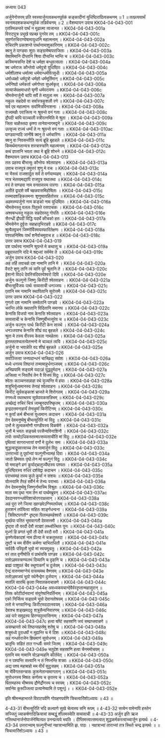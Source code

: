 अध्यायः 043

अर्जुनेनोत्तरम् प्रति स्वस्यार्जुनत्वकथनपूर्वकं कङ्कादीनां युधिष्ठिरादित्वकथनम् ॥ 1 ॥ तत्प्रत्ययार्थं स्वनामदशककथनपूर्वकं तन्निर्वचनम् ॥ 2 ॥
वैशम्पायन उवाच 	KK04-04-043-001  
एतस्मिन्नन्तरे पार्थं न मूढात्मा व्यजानत ।	KK04-04-043-001a  
विराटपुत्रः प्रभुखे पप्रच्छ पुनरेव तम् ॥	KK04-04-043-001c  
सुवर्णरुचिराण्येषामायुधानि महात्मनाम् ।	KK04-04-043-002a  
रुचिराणि प्रकाशन्ते पार्थानामाशुकारिणाम् ॥	KK04-04-043-002c  
क्वनु ते पाण्डवाः शूराः सङ्ग्रामेष्वपराजिताः ।	KK04-04-043-003a  
येषामिमानि दीप्तानि श्रिया दीप्यन्ति भान्ति च ॥	KK04-04-043-003c  
कस्मिन्वसन्ति देशे च धर्मज्ञा बन्धुवत्सलाः ।	KK04-04-043-004a  
क्व धर्मराजः कौन्तेयो धर्मपुत्रो युधिष्ठिरः ॥	KK04-04-043-004c  
धर्मशीलश्च धर्मात्मा धर्मवान्धर्मवित्सुधीः ।	KK04-04-043-005a  
धर्माध्यक्षो धर्मपुत्रो धर्मज्ञो धर्ममूर्तिमान् ॥	KK04-04-043-005c  
धर्मनिष्ठो धर्मकर्ता धर्मगोप्ता सुधर्मकृत् ।	KK04-04-043-006a  
सत्यार्जवक्षमाधारो घृणी धर्मपरायणः ॥	KK04-04-043-006c  
भीमसेनार्जुनौ चापि सर्वे ते मातुला मम ।	KK04-04-043-007a  
नकुलः सहदेवो वा सर्वास्त्रकुशलौ रणे ॥	KK04-04-043-007c  
सर्व एव महात्मानः सर्वामित्रविनाशनाः ।	KK04-04-043-008a  
राज्यमक्षैः पराजित्य नः श्रूयन्ते वनं गताः ॥	KK04-04-043-008c  
द्रौपदी चापि पाञ्चाली स्त्रीरत्नमिति मे श्रुता ।	KK04-04-043-009a  
जिता चाक्षैस्तदा कृष्णा तानेवान्वगमद्वने ॥	KK04-04-043-009c  
उत्सृज्य राज्यं धर्म्यं ते नः श्रूयन्ते वनं गताः ॥	KK04-04-043-010ac  
पाण्डवान्यदि जानीषे क्वनु ते धर्मचारिणः ।	KK04-04-043-011a  
क्वनु वा निवसन्तीति सत्यं ब्रूहि बृहन्नले ॥	KK04-04-043-011c  
किमर्थमागतान्यत्र शस्त्रास्त्राणि महात्मनाम् ।	KK04-04-043-012a  
कथं ज्ञातानि भवता तथा मे ब्रूहि शोभने ॥	KK04-04-043-012c  
वैशम्पायन उवाच 	KK04-04-043-013  
ततः प्रहस्य बीभत्सुः कौन्तेयः श्वेतवाहनः ।	KK04-04-043-013a  
उवाच राजपुत्रं तमुत्तरं शृणु मे वचः ॥	KK04-04-043-013c  
मा भैस्त्वं राजशार्दूल सर्वं ते वर्णयाम्यहम् ।	KK04-04-043-014a  
नात्र भेतव्यमद्यापि राजपुत्र यथातथा ॥	KK04-04-043-014c  
वयं ते पाण्डवा नाम वनवासस्य पारगाः ।	KK04-04-043-015a  
अतीते द्वादशे वर्षे च्छन्नवासमिहोषिताः ।	KK04-04-043-015c  
तस्मादशङ्कितमनाः शृणुष्वावहितोत्तर ॥	KK04-04-043-015c  
अहमस्म्यर्जुनो नाम कङ्को नाम युधिष्ठिरः ।	KK04-04-043-016a  
भीमसेनस्तु वललः पितुस्ते रसपाचकः ।	KK04-04-043-016c  
अश्वबन्धस्तु नकुलः सहदेवस्तु गोपतिः ॥	KK04-04-043-016e  
सैरन्ध्रीं द्रौपदीं विद्धि यदर्थे कीचको हतः ।	KK04-04-043-017a  
भीमसेनेन दुर्वृत्तः सहभ्रातृभिराहवे ॥	KK04-04-043-017c  
श्रुत्वैतद्वचनं जिष्णोर्विस्मयस्फारितेक्षणः ।	KK04-04-043-018a  
पश्यन्ननिमिषः पार्थं शनैर्वाचमुवाच ह ॥	KK04-04-043-018c  
उत्तर उवाच 	KK04-04-043-019  
दश पार्थस्य नामानि श्रूयन्ते मे कथासु च ।	KK04-04-043-019a  
प्रब्रूयास्तानि यदि मे श्रद्दध्यां सर्वमेव ते ॥	KK04-04-043-019c  
अर्जुन उवाच 	KK04-04-043-020  
अहं तर्हि तवाचक्षे दश नामानि तानि मे ।	KK04-04-043-020a  
वैराटे शृणु तानि त्वं यानि पूर्वं श्रुतानि ते ।	KK04-04-043-020c  
ईशानो विदधे देवस्त्रिदिवस्येश्वरो दिवि ॥	KK04-04-043-020e  
अर्जुनः फल्गुनो जिष्णुः किरीटी श्वेतवाहनः ।	KK04-04-043-021a  
बीभत्सुर्विजयः पार्थः सव्यसाची धनञ्जयः ।	KK04-04-043-021c  
एतानि मम नामानि स्थापितानि सुरोत्तमैः ॥	KK04-04-043-021c  
उत्तर उवाच 	KK04-04-043-022  
गुणतो दश नामानि समवेतानि पाण्डवे ।	KK04-04-043-022a  
चरन्ति लोके ख्यातानि विदितानि ममानघ ॥	KK04-04-043-022c  
केनासि विजयो नाम केनासि श्वेतवाहनः ।	KK04-04-043-023a  
सव्यसाची च केनासि जिष्णुर्बीभत्सुरेव च ॥	KK04-04-043-023c  
अर्जुनः फल्गुनः पार्थः किरीटी केन सारथे ।	KK04-04-043-024a  
धनञ्जयश्च केनासि शीघ्रं वद बृहन्नले ॥	KK04-04-043-024c  
श्रुता मे तस्य वीरस्य केवला नामहेतवः ।	KK04-04-043-025a  
इतस्ततश्चलत्येतन्मनो मे चञ्चलं त्वयि ।	KK04-04-043-025c  
अर्जुनो वा भवान्नेति वद शीघ्रं बृहन्नले ॥	KK04-04-043-025e  
अर्जुन उवाच 	KK04-04-043-026  
सर्वाञ्जित्वा जनपदान्धनं चाच्छिद्य सर्वशः ।	KK04-04-043-026a  
मध्ये धनस्य तिष्ठन्तं तन्मामाहुर्धनञ्जयम् ॥	KK04-04-043-026c  
अभिप्रयामि सङ्ग्रामे यदाऽहं युद्धदुर्मदान् ।	KK04-04-043-027a  
अजित्वा न निवर्तेयं तेन वै विजयं विदुः ॥	KK04-04-043-027c  
श्वेताः काञ्चनसन्नाहा रथे युज्यन्ति मे हयाः ।	KK04-04-043-028a  
शत्रुभिर्युध्यमानस्य तेनाहं श्वेतवाहनः ॥	KK04-04-043-028c  
किरीटं सूर्यसङ्काशं भ्राजते मे शिरोगतम् ।	KK04-04-043-029a  
रणमध्ये रथस्थस्य सूर्यपावकसन्निभम् ॥	KK04-04-043-029c  
अच्छेद्यं रुचिरं चित्रं जाम्बूनदपरिष्कृतम् ।	KK04-04-043-030a  
इन्द्रदत्तमनाहार्यं तेनाहुर्मां किरीटिनम् ॥	KK04-04-043-030c  
न कुर्यां कर्म बीभत्सं युध्यमानः कदाचन ।	KK04-04-043-031a  
तेन देवमनुष्येषु बीभत्सुरिति मां विदुः ॥	KK04-04-043-031c  
उभौ मे तुल्यकर्माणौ गाण्डीवस्य विकर्षणे ।	KK04-04-043-032a  
भुजौ मे भवतः सङ्ख्ये परसैन्यविनाशिनौ ।	KK04-04-043-032c  
तयोः सव्योऽधिकस्तस्मात्सव्यसाचीति मां विदुः ॥	KK04-04-043-032e  
पृथिव्यां सागरान्तायां वर्णो मे दुर्लभः समः ।	KK04-04-043-033a  
शुद्धत्वाद्रूपवत्त्वाच्च तेन मामार्जुनं विदुः ॥	KK04-04-043-033c  
उत्तराभ्यां तु पूर्वाभ्यां फल्गुनीभ्यामहं दिवा ।	KK04-04-043-034a  
जातो हिमवतः पृष्ठे तेन मां फल्गुनं विदुः ॥	KK04-04-043-034c  
यो ममाङ्गे व्रणं कुर्याद्भ्रातुर्ज्येष्ठस्य पश्यतः ।	KK04-04-043-035a  
युधिष्ठिरस्य रुधिरं दर्शयेद्वा कदाचन ।	KK04-04-043-035c  
पराभवमहं तस्य कुले कुर्यां न संशयः ॥	KK04-04-043-035e  
योत्स्यामि तैरहं सर्वैर्न मे तेभ्यः पराभवः ।	KK04-04-043-036a  
तेन देवमनुष्येषु जिष्णुर्नामास्मि विश्रुतः ॥	KK04-04-043-036c  
माता मम पृथा नाम तेन मां पार्थमब्रुवन् ॥	KK04-04-043-037ac  
देवदानवगन्धर्वपिशाचोरगराक्षसान् ।	KK04-04-043-038a  
अहं पुरा रणे जित्वा खाण्डवेऽग्निमतर्पयम् ॥	KK04-04-043-038c  
हुताशनं तर्पयित्वा सहितः शार्ङ्गधन्वना ।	KK04-04-043-039a  
[ त्रिविष्टपगतौ* दृष्ट्वा पितामहमहेश्वरौ ॥	KK04-04-043-039c  
मूर्च्छया पतितं भूमावागतौ देवसत्तमौ ।	KK04-04-043-040a  
दृष्ट्वा तौ वरदौ देवौ सञ्ज्ञां लब्ध्वोत्थितः पुनः ॥	KK04-04-043-040c  
मूर्ध्ना हि प्रणतं भूमौ तौ देवौ वरदौ वरौ ।	KK04-04-043-041a  
कृष्णेत्येकादशं नाम प्रीत्या मे चक्रतुस्तदा ।	KK04-04-043-041c  
तुष्टौ च मम वीर्येण कर्मणा चाभिराधितौ ॥	KK04-04-043-041e  
सर्वदेवैः परिवृतौ भूयो मां स्वयमूचतुः ।	KK04-04-043-042a  
वरं तात वृणीष्वेति यं प्रार्थयसि पाण्डव ॥		KK04-04-043-042c  
ततोऽहमस्त्राण्यलभं दिव्यानि च दृढानि च ।	KK04-04-043-043a  
ब्राह्मं पाशुपतं चैव स्थूणाकर्णं च दुर्जयम् ।	KK04-04-043-043c  
ऐन्द्रं वारुणमाग्नेयं वायव्यमथ वैष्णवम् ॥		KK04-04-043-043e  
ततोऽहमजयं भूयो रथेनैन्द्रेण दुर्जयान् ।	KK04-04-043-044a  
मातलिं सारथिं कृत्वा निवातकवचान्रणे ।	KK04-04-043-044c  
		KK04-04-043-044e	अवध्यकवचान्देवैर्वरदृप्तान्महासुरान् ॥  
तिस्रः कोटीर्दानवानां संयुगेष्वनिवर्तिनाम् ।	KK04-04-043-045a  
एको निर्जित्य सङ्ग्रामे भूयो देवानतोषयम् ॥	KK04-04-043-045c  
ततो मे भगवानिन्द्रः किरीटमददात्स्वयम् ।	KK04-04-043-046a  
देवाश्च शङ्खमददुः शत्रुसैन्यनिवारणम् ॥	KK04-04-043-046c  
अहं पारे समुद्रस्य हिरण्यपुरवासिनाम् ।	KK04-04-043-047a  
		KK04-04-043-047c	हत्वा षष्टिं सहस्राणि जयं सम्प्राप्तवान्रणे ॥	  
असम्भ्रान्तो रथे तिष्ठन्सहस्रेषु शतेषु च ।		KK04-04-043-048a  
शत्रुमध्ये दुराधर्षो न मुह्यन्ति च मे दिशः ॥		KK04-04-043-048c  
अहं गन्धर्वराजेन ह्रियमाणं सुयोधनम् ।		KK04-04-043-049a  
भ्रातृभिः सहितं तात गन्धर्वैः समरे जितम् ।	KK04-04-043-049c  
		KK04-04-043-049e	चतुर्दश सहस्राणि हत्वा चैनममोचयम् ॥	  
एतानि मम नामानि योऽहन्यहनि कीर्तयेत् ।	KK04-04-043-050a  
तं न पश्यन्ति सत्त्वानि न तं निघ्नन्ति शत्रवः ॥	KK04-04-043-050c  
अद्य पश्य महाबाहो मम वीर्यं सुदुःसहम् ।	KK04-04-043-051a  
मा भैर्विगतसन्त्रासः कुरूनेतान्समागतान् ॥	KK04-04-043-051c  
सुयोधनस्य मिषतः कर्णस्य च कृपस्य च ।	KK04-04-043-052a  
पितामहस्य भीष्मस्य द्रौणेर्द्रोणस्य च स्वयम् ।	KK04-04-043-052c  
सर्वानेव कुरूञ्जित्वा प्रत्यानेष्यामि ते पशून्] ॥ ॥	KK04-04-043-052e  

इति श्रीमन्महाभारते विराटपर्वणि गोग्रहणपर्वणि त्रिचत्वारिंशोऽध्यायः ॥ 43 ॥

4-43-31 बीभत्सुरिति भदि कल्याणे सुखे चेत्यस्य सनि रूपम् ॥ 4-43-32 सव्येन वामेनापि हस्तेन सज्जितुं ज्याकर्षणादिक्रियायां सम्बद्धुं शीलमस्येति सव्यसाची ॥ 4-43-33 अर्जुन इति ऋज गतिस्थानार्जनोपार्जनेष्वित्यत उनन्प्रत्यये भवति । दीप्तिमत्त्वात्समत्वात् शुद्धकर्मकरत्वाच्चार्जुन इत्यर्थः ॥ 4-43-34 उत्तराभ्याम् फल्गुनीभ्यां नक्षत्राभ्यामिति झ. पाठः । नक्षत्राभ्यां ताराभ्यां तत्र स्थिते चन्द्र इत्यर्थः ॥ ॥ त्रिचत्वारिंशोऽध्यायः ॥ 43 ॥
